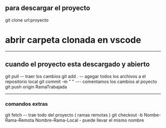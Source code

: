 ## para descargar el proyecto 

git clone url:proyecto 
# abrir carpeta clonada en vscode 

------------------------------
## cuando el proyecto esta descargado y abierto 

git pull -- traer los cambios 
git add . -- agegar todos los archivos a el repositorio local 
git commit -m "  " --- comentamos los cambios al poyecto 
git push origin RamaTrabajada 


--------------------------------------------------------
### comandos extras 

git fetch -- trae todo del proyecto ( ramas remotas ) 
git checkout  -b  Nombe-Rama-Remota  Nombre-Rama-Local - puede llevar el mismo nombre 

